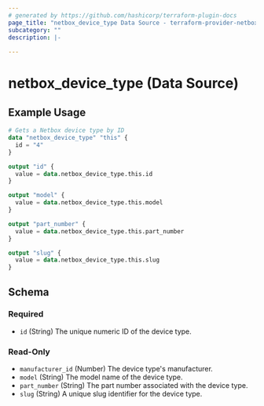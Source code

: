 ```yaml
---
# generated by https://github.com/hashicorp/terraform-plugin-docs
page_title: "netbox_device_type Data Source - terraform-provider-netbox"
subcategory: ""
description: |-
  
---
```


# netbox_device_type (Data Source)



## Example Usage

```terraform
# Gets a Netbox device type by ID
data "netbox_device_type" "this" {
  id = "4"
}

output "id" {
  value = data.netbox_device_type.this.id
}

output "model" {
  value = data.netbox_device_type.this.model
}

output "part_number" {
  value = data.netbox_device_type.this.part_number
}

output "slug" {
  value = data.netbox_device_type.this.slug
}
```

<!-- schema generated by tfplugindocs -->
## Schema

### Required

- `id` (String) The unique numeric ID of the device type.

### Read-Only

- `manufacturer_id` (Number) The device type's manufacturer.
- `model` (String) The model name of the device type.
- `part_number` (String) The part number associated with the device type.
- `slug` (String) A unique slug identifier for the device type.
